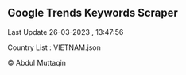 

## Google Trends Keywords Scraper 
 
Last Update 26-03-2023 , 13:47:56

Country List :
VIETNAM.json



© Abdul Muttaqin 
